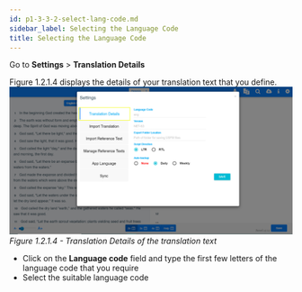 ```yaml
---
id: p1-3-3-2-select-lang-code.md
sidebar_label: Selecting the Language Code
title: Selecting the Language Code
---
```




Go to **Settings** > **Translation Details**

Figure 1.2.1.4 displays the details of your translation text that you define.
![alt text](../../../../../../static/AutographaLiveImages/Getting_Started/translation-details-fig-1.2.1.4.jpg 'Translation Details of the translation text')
_Figure 1.2.1.4 - Translation Details of the translation text_

-   Click on the **Language code** field and type the first few letters of the language code that you require
-   Select the suitable language code
